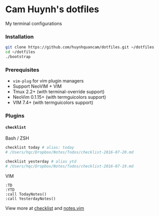 Cam Huynh's dotfiles
========

My terminal configurations

### Installation

```sh
git clone https://github.com/huynhquancam/dotfiles.git ~/dotfiles
cd ~/dotfiles
./bootstrap
```

### Prerequisites

* `vim-plug` for vim plugin managers
* Support NeoVIM + VIM
* Tmux 2.2+ (with terminal-override support)
* NeoVim 0.1.15+ (with termguicolors support)
* VIM 7.4+ (with termguicolors support)

### Plugins

#### `checklist`

Bash / ZSH

```sh
checklist today # alias: today
# /Users/hqc/Dropbox/Notes/Todos/checklist-2016-07-20.md

checklist yesterday # alias ytd
# /Users/hqc/Dropbox/Notes/Todos/checklist-2016-07-19.md
```

VIM

```viml
:TD
:YTD
:call TodayNotes()
:call YesterdayNotes()
```

View more at [checklist](bin/checklist) and [notes.vim](vim/plugin/notes.vim)
